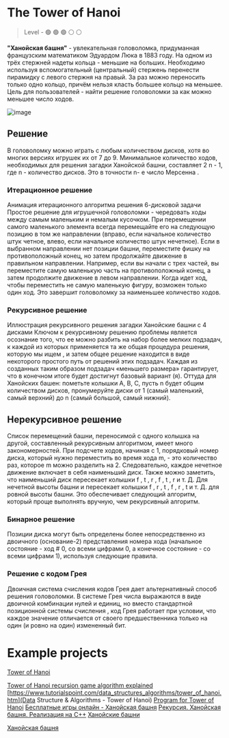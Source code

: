 # The Tower of Hanoi

> Level - :green_circle: :green_circle: :green_circle: :white_circle: :white_circle:

**"Ханойская башня"** - увлекательная головоломка, придуманная французским математиком Эдуардом Люка в 1883 году. На одном из трёх стержней надеты кольца - меньшие на больших. Необходимо используя вспомогательный (центральный) стержень перенести пирамидку с левого стержня на правый. За раз можно переносить только одно кольцо, причём нельзя класть большее кольцо на меньшее. Цель для пользователей - найти решение головоломки за как можно меньшее число ходов.

![image](https://github.com/startupemulator/challenges/blob/main/The%20Tower%20of%20Hanoi/tower_of_hanoi_4.gif)

## Решение 

В головоломку можно играть с любым количеством дисков, хотя во многих версиях игрушек их от 7 до 9. Минимальное количество ходов, необходимых для решения загадки Ханойской башни, составляет 2 n - 1, где n - количество дисков. Это в точности n- е число Мерсенна . 

### Итерационное решение 

Анимация итерационного алгоритма решения 6-дисковой задачи Простое решение для игрушечной головоломки - чередовать ходы между самым маленьким и немалым кусочком. При перемещении самого маленького элемента всегда перемещайте его на следующую позицию в том же направлении (вправо, если начальное количество штук четное, влево, если начальное количество штук нечетное). Если в выбранном направлении нет позиции башни, переместите фишку на противоположный конец, но затем продолжайте движение в правильном направлении. Например, если вы начали с трех частей, вы переместите самую маленькую часть на противоположный конец, а затем продолжите движение в левом направлении. Когда идет ход, чтобы переместить не самую маленькую фигуру, возможен только один ход. Это завершит головоломку за наименьшее количество ходов. 

### Рекурсивное решение 

Иллюстрация рекурсивного решения загадки Ханойские башни с 4 дисками Ключом к рекурсивному решению проблемы является осознание того, что ее можно разбить на набор более мелких подзадач, к каждой из которых применяется та же общая процедура решения, которую мы ищем , и затем общее решение находится в виде некоторого простого путь от решений этих подзадач. Каждая из созданных таким образом подзадач «меньшего размера» гарантирует, что в конечном итоге будет достигнут базовый вариант (я). Оттуда для Ханойских башен: пометьте колышки A, B, C, пусть n будет общим количеством дисков, пронумеруйте диски от 1 (самый маленький, самый верхний) до n (самый большой, самый нижний). 

## Нерекурсивное решение 

Список перемещений башни, переносимой с одного колышка на другой, составленный рекурсивным алгоритмом, имеет много закономерностей. При подсчете ходов, начиная с 1, порядковый номер диска, который нужно переместить во время хода m, - это количество раз, которое m можно разделить на 2. Следовательно, каждое нечетное движение включает в себя наименьший диск. Также можно заметить, что наименьший диск пересекает колышки f , t , r , f , t , r и т. Д. Для нечетной высоты башни и пересекает колышки f , r , t , f , r , t и т. Д. для ровной высоты башни. Это обеспечивает следующий алгоритм, который проще выполнять вручную, чем рекурсивный алгоритм. 

### Бинарное решение 

Позиции диска могут быть определены более непосредственно из двоичного (основание-2) представления номера хода (начальное состояние - ход # 0, со всеми цифрами 0, а конечное состояние - со всеми цифрами 1), используя следующие правила.

### Решение с кодом Грея 

Двоичная система счисления кодов Грея дает альтернативный способ решения головоломки. В системе Грея числа выражаются в виде двоичной комбинации нулей и единиц, но вместо стандартной позиционной системы счисления , код Грея работает при условии, что каждое значение отличается от своего предшественника только на один (и ровно на один) измененный бит. 

# Example projects

[Tower of Hanoi](https://www.mathsisfun.com/games/towerofhanoi.html)


[Tower of Hanoi recursion game algorithm explained](https://www.hackerearth.com/blog/developers/tower-hanoi-recursion-game-algorithm-explained/)
[https://www.tutorialspoint.com/data_structures_algorithms/tower_of_hanoi.htm](Data Structure & Algorithms - Tower of Hanoi)
[Program for Tower of Hanoi](https://www.geeksforgeeks.org/c-program-for-tower-of-hanoi/)
[Бесплатные игры онлайн - Ханойская башня](https://ru.goobix.com/%D0%B8%D0%B3%D1%80%D1%8B-%D0%BE%D0%BD%D0%BB%D0%B0%D0%B9%D0%BD/%D1%85%D0%B0%D0%BD%D0%BE%D0%B9%D1%81%D0%BA%D0%B0%D1%8F-%D0%B1%D0%B0%D1%88%D0%BD%D1%8F/#)
[Рекурсия. Ханойская башня. Реализация на C++](https://www.youtube.com/watch?v=jwbF2sqKgw4&ab_channel=AlexandrSoldatkin)
[Ханойские башни](http://synset.com/ai/ru/search/Towers_of_Hanoi.html#task0)

[Ханойская башня](https://ru.wikipedia.org/wiki/%D0%A5%D0%B0%D0%BD%D0%BE%D0%B9%D1%81%D0%BA%D0%B0%D1%8F_%D0%B1%D0%B0%D1%88%D0%BD%D1%8F)
